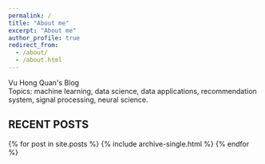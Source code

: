 ```yaml
---
permalink: /
title: "About me"
excerpt: "About me"
author_profile: true
redirect_from: 
  - /about/
  - /about.html
---
```


Vu Hong Quan's Blog <br>
Topics: machine learning, data science, data applications, recommendation system, signal processing, neural science.

## RECENT POSTS

{% for post in site.posts %}
  {% include archive-single.html %}
{% endfor %}